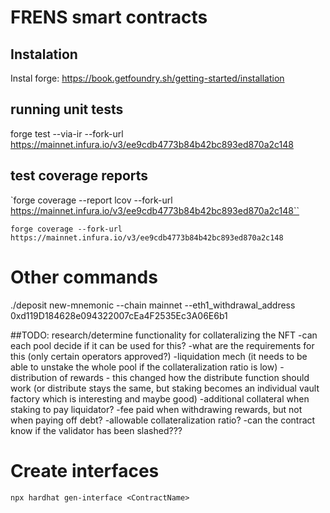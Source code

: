 # FRENS smart contracts

## Instalation

Instal forge: https://book.getfoundry.sh/getting-started/installation

## running unit tests

forge test --via-ir --fork-url https://mainnet.infura.io/v3/ee9cdb4773b84b42bc893ed870a2c148

## test coverage reports

`forge coverage --report lcov --fork-url https://mainnet.infura.io/v3/ee9cdb4773b84b42bc893ed870a2c148``

`forge coverage --fork-url https://mainnet.infura.io/v3/ee9cdb4773b84b42bc893ed870a2c148`

# Other commands
./deposit new-mnemonic --chain mainnet --eth1_withdrawal_address 0xd119D184628e094322007cEa4F2535Ec3A06E6b1


##TODO: research/determine functionality for collateralizing the NFT
  -can each pool decide if it can be used for this?
  -what are the requirements for this (only certain operators approved?)
  -liquidation mech (it needs to be able to unstake the whole pool if the collateralization ratio is low)
  -distribution of rewards - this changed how the distribute function should work (or distribute stays the same, but staking becomes an individual vault factory which is interesting and maybe good)
  -additional collateral when staking to pay liquidator?
  -fee paid when withdrawing rewards, but not when paying off debt?
  -allowable collateralization ratio?
  -can the contract know if the validator has been slashed???


# Create interfaces

`npx hardhat gen-interface <ContractName>`


